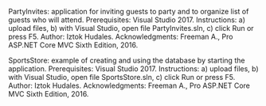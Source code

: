 PartyInvites: application for inviting guests to party and to organize list of guests who will attend.
Prerequisites: Visual Studio 2017.
Instructions: a) upload files, b) with Visual Studio, open file PartyInvites.sln, c) click Run or press F5.
Author: Iztok Hudales.
Acknowledgments: Freeman A., Pro ASP.NET Core MVC Sixth Edition, 2016.

SportsStore: example of creating and using the database by starting the application.
Prerequisites: Visual Studio 2017.
Instructions: a) upload files, b) with Visual Studio, open file SportsStore.sln, c) click Run or press F5.
Author: Iztok Hudales.
Acknowledgments: Freeman A., Pro ASP.NET Core MVC Sixth Edition, 2016.
